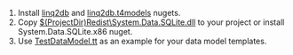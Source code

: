 1. Install [linq2db](https://nuget.org/packages/linq2db/) and [linq2db.t4models](https://nuget.org/packages/linq2db.t4models/) nugets.
2. Copy [$(ProjectDir)Redist\System.Data.SQLite.dll](https://github.com/linq2db/examples/tree/master/SQLite/HowToUseOldVersion/Redist) to your project or install System.Data.SQLite.x86 nuget.
3. Use [TestDataModel.tt](https://github.com/linq2db/examples/blob/master/SQLite/HowToUseOldVersion/TestDataModel.tt) as an example for your data model templates.
